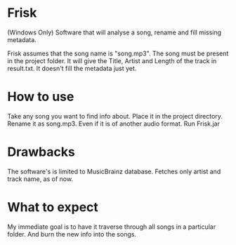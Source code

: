 Frisk
=====
(Windows Only)
Software that will analyse a song, rename and fill missing metadata.

Frisk assumes that the song name is "song.mp3".
The song must be present in the project folder.
It will give the Title, Artist and Length of the track in result.txt.
It doesn't fill the metadata just yet.

How to use
==========
Take any song you want to find info about. Place it in the project directory. 
Rename it as song.mp3. Even if it is of another audio format.
Run Frisk.jar

Drawbacks
=========

The software's is limited to MusicBrainz database. 
Fetches only artist and track name, as of now.

What to expect
==============
My immediate goal is to have it traverse through all songs in a particular folder. 
And burn the new info into the songs.



